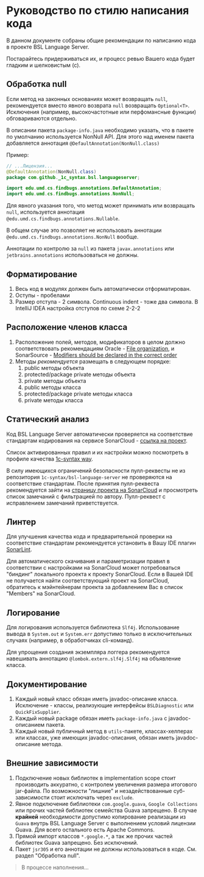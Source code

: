 # Руководство по стилю написания кода

В данном документе собраны общие рекомендации по написанию кода в проекте BSL Language Server.

Постарайтесь придерживаться их, и процесс ревью Вашего кода будет гладким и шелковистым (с).

## Обработка null

Если метод на законных основаниях может возвращать `null`, рекомендуется вместо явного возврата `null` возвращать `Optional<T>`. Исключения (например, высокочастотные или перфомансные функции) обговариваются отдельно.

В описании пакета `package-info.java` необходимо указать, что в пакете по умолчанию используется NonNull API.
Для этого над именем пакета добавляется аннотация `@DefaultAnnotation(NonNull.class)`

Пример:
```java
// ...Лицензия...
@DefaultAnnotation(NonNull.class)
package com.github._1c_syntax.bsl.languageserver;

import edu.umd.cs.findbugs.annotations.DefaultAnnotation;
import edu.umd.cs.findbugs.annotations.NonNull;
```

Для явного указания того, что метод может принимать или возвращать `null`, используется аннотация `@edu.umd.cs.findbugs.annotations.Nullable`.

В общем случае это позволяет не использовать аннотации `@edu.umd.cs.findbugs.annotations.NonNull` вообще.

Аннотации по контролю за `null` из пакета `javax.annotations` или `jetbrains.annotations` использоваться не должны.

## Форматирование

1. Весь код в модулях должен быть автоматически отформатирован.
1. Оступы - пробелами
1. Размер отступа - 2 символа. Continuous indent - тоже два символа. В IntelliJ IDEA настройка отступов по схеме 2-2-2

## Расположение членов класса

1. Расположение полей, методов, модификаторов в целом должно соответствовать рекомендациям Oracle - [File organization](https://www.oracle.com/java/technologies/javase/codeconventions-fileorganization.html), и SonarSource - [Modifiers should be declared in the correct order](https://rules.sonarsource.com/java/tag/convention/RSPEC-1124)
1. Методы _рекомендуется_ размещать в следующем порядке:
    1. public методы объекта
    1. protected/package private методы объекта
    1. private методы объекта
    1. public методы класса
    1. protected/package private методы класса
    1. private методы класса

## Статический анализ

Код BSL Language Server автоматически проверяется на соответствие стандартам кодирования на сервисе SonarCloud - [ссылка на проект](https://sonarcloud.io/dashboard?id=1c-syntax_bsl-language-server).

Список активированных правил и их настройки можно посмотреть в профиле качества [1c-syntax way](https://sonarcloud.io/organizations/1c-syntax/rules?activation=true&qprofile=AWdJBUnB2EsKsQgQiNpk).

В силу имеющихся ограничений безопасности пулл-реквесты не из репозитория `1c-syntax/bsl-language-server` не проверяются на соответствие стандартам. После принятия пулл-реквеста рекомендуется зайти на [страницу проекта на SonarCloud](https://sonarcloud.io/dashboard?id=1c-syntax_bsl-language-server) и просмотреть список замечаний с фильтрацией по автору. Пулл-реквест с исправлением замечаний приветствуется.

## Линтер

Для улучшения качества кода и предварительной проверки на соответствие стандартам рекомендуется установить в Вашу IDE плагин [SonarLint](https://www.sonarlint.org). 

Для автоматического скачивания и параметризации правил в соответствии с настройками на SonarCloud может потребоваться "биндинг" локального проекта к проекту SonarCloud. Если в Вашей IDE не получается найти соответствующий проект на SonarCloud, обратитесь к мэйнтейнерам проекта за добавлением Вас в список "Members" на SonarCloud.

## Логирование

Для логирования используется библиотека `Slf4j`. Использование вывода в `System.out` и `System.err` допустимо только в исключительных случаях (например, в обработчиках cli-команд).

Для упрощения создания экземпляра логгера рекомендуется навешивать аннотацию `@lombok.extern.slf4j.Slf4j` на объявление класса.

## Документирование

1. Каждый новый класс обязан иметь javadoc-описание класса. Исключение - классы, реализующие интерфейсы `BSLDiagnostic` или `QuickFixSupplier`.
1. Каждый новый package обязан иметь `package-info.java` с javadoc-описанием пакета.
1. Каждый новый публичный метод в `utils`-пакете, классах-хелперах или классах, уже имеющих javadoc-описания, обязан иметь javadoc-описание метода.

## Внешние зависимости

1. Подключение новых библиотек в implementation scope стоит производить аккуратно, с контролем увеличения размера итогового jar-файла. По возможности "лишние" и незадействованные суб-зависимости стоит исключать через `exclude`.
1. Явное подключение библиотеки `com.google.guava`, `Google Collections` или прочих частей библиотек семейства Guava запрещено. В случае **крайней** необходимости допустимо копирование реализации из `Guava` внутрь BSL Language Server с выполнением условий лицензии Guava. Для всего остального есть Apache Commons.
1. Прямой импорт классов `*.google.*`, а так же прочих частей библиотек Guava запрещено. Без исключений.
1. Пакет `jsr305` и его аннотации не должны использоваться в коде. См. раздел "Обработка null".

> В процессе наполнения...
